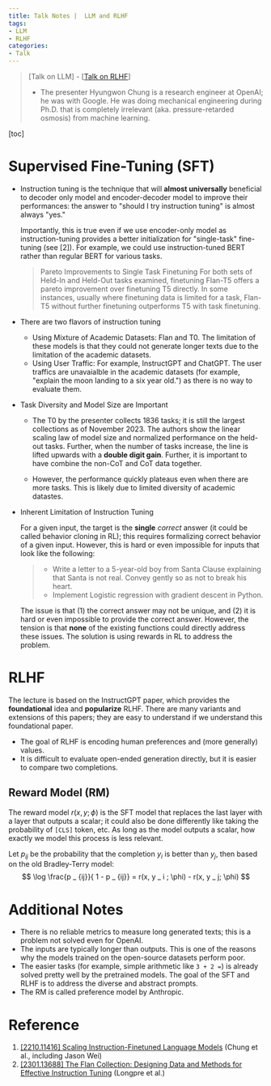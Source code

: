 ```yaml
---
title: Talk Notes |  LLM and RLHF
tags: 
- LLM
- RLHF
categories:
- Talk
---
```


>   [Talk on LLM] - [[Talk on RLHF](https://www.youtube.com/watch?v=zjrM-MW-0y0)]
>
>   -   The presenter Hyungwon Chung is a research engineer at OpenAI; he was with Google. He was doing mechanical engineering during Ph.D. that is completely irrelevant (aka. pressure-retarded osmosis) from machine learning.

[toc]

# Supervised Fine-Tuning (SFT)

-   Instruction tuning is the technique that will **almost universally** beneficial to decoder only model and encoder-decoder model to improve their performances: the answer to "should I try instruction tuning" is almost always "yes." 

    Importantly, this is true even if we use encoder-only model as instruction-tuning provides a better initialization for "single-task" fine-tuning (see [2]). For example, we could use instruction-tuned BERT rather than regular BERT for various tasks.

    >   Pareto Improvements to Single Task Finetuning For both sets of Held-In and Held-Out tasks examined, finetuning Flan-T5 offers a pareto improvement over finetuning T5 directly. In some instances, usually where finetuning data is limited for a task, Flan-T5 without further finetuning outperforms T5 with task finetuning.

-   There are two flavors of instruction tuning

    -   Using Mixture of Academic Datasets: Flan and T0. The limitation of these models is that they could not generate longer texts due to the limitation of the academic datasets.
    -   Using User Traffic: For example, InstructGPT and ChatGPT. The user traffics are unavaialble in the academic datasets (for example, "explain the moon landing to a six year old.") as there is no way to evaluate them.

-   Task Diversity and Model Size are Important

    -   The T0 by the presenter collects 1836 tasks; it is still the largest collections as of November 2023. The authors show the linear scaling law of model size and normalized performance on the held-out tasks. Further, when the number of tasks increase, the line is lifted upwards with a **double digit gain**. Further, it is important to have combine the non-CoT and CoT data together.

    -   However, the performance quickly plateaus even when there are more tasks. This is likely due to limited diversity of academic datastes.

-   Inherent Limitation of Instruction Tuning

    For a given input, the target is the **single** *correct* answer (it could be called behavior cloning in RL); this requires formalizing correct behavior of a given input. However, this is hard or even impossible for inputs that look like the following:

    >   -   Write a letter to a 5-year-old boy from Santa Clause explaining that Santa is not real. Convey gently so as not to break his heart.
    >   -   Implement Logistic regression with gradient descent in Python.

    The issue is that (1) the correct answer may not be unique, and (2) it is hard or even impossible to provide the correct answer. However, the tension is that **none** of the existing functions could directly address these issues. The solution is using rewards in RL to address the problem.

# RLHF

The lecture is based on the InstructGPT paper, which provides the **foundational** idea and **popularize** RLHF. There are many variants and extensions of this papers; they are easy to understand if we understand this foundational paper.

-   The goal of RLHF is encoding human preferences and (more generally) values.
-   It is difficult to evaluate open-ended generation directly, but it is easier to compare two completions.

## Reward Model (RM)

The reward model $r(x, y;\phi)$ is the SFT model that replaces the last layer with a layer that outputs a scalar; it could also be done differently like taking the probability of `[CLS]` token, etc. As long as the model outputs a scalar, how exactly we model this process is less relevant.

Let $p _ {ij}$ be the probability that the completion $y _ i$ is better than $y _ j$, then based on the old Bradley-Terry model:
$$
\log \frac{p _ {ij}}{ 1 - p _ {ij}} = r(x, y _ i ; \phi) - r(x, y _ j; \phi)
$$


# Additional Notes

-   There is no reliable metrics to measure long generated texts; this is a problem not solved even for OpenAI.
-   The inputs are typically longer than outputs. This is one of the reasons why the models trained on the open-source datasets perform poor.
-   The easier tasks (for example, simple arithmetic like `3 + 2 =`) is already solved pretty well by the pretrained models. The goal of the SFT and RLHF is to address the diverse and abstract prompts.
-   The RM is called preference model by Anthropic.


# Reference

1.   [[2210.11416] Scaling Instruction-Finetuned Language Models](https://arxiv.org/abs/2210.11416) (Chung et al., including Jason Wei)
2.   [[2301.13688] The Flan Collection: Designing Data and Methods for Effective Instruction Tuning](https://arxiv.org/abs/2301.13688) (Longpre et al.)
